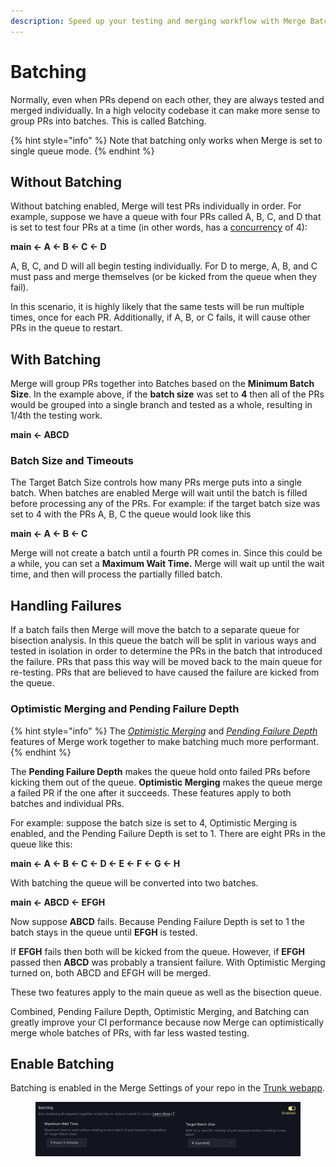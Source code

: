 ```yaml
---
description: Speed up your testing and merging workflow with Merge Batching
---
```


# Batching

Normally, even when PRs depend on each other, they are always tested and merged individually. In a high velocity codebase it can make more sense to group PRs into batches. This is called Batching.

{% hint style="info" %}
Note that batching only works when Merge is set to single queue mode.
{% endhint %}

## Without Batching

Without batching enabled, Merge will test PRs individually in order. For example, suppose we have a queue with four PRs called A, B, C, and D that is set to test four PRs at a time (in other words, has a [concurrency](https://docs.trunk.io/merge/set-up-trunk-merge/advanced-settings#concurrency) of 4):

**main <- A <- B <- C <- D**

A, B, C, and D will all begin testing individually. For D to merge, A, B, and C must pass and merge themselves (or be kicked from the queue when they fail).&#x20;

In this scenario, it is highly likely that the same tests will be run multiple times, once for each PR.  Additionally, if A, B, or C fails, it will cause other PRs in the queue to restart.

## With Batching

Merge will group PRs together into Batches based on the **Minimum Batch Size**. In the example above, if the **batch size** was set to **4** then all of the PRs would be grouped into a single branch and tested as a whole, resulting in 1/4th the testing work.

**main <- ABCD**

### Batch Size and Timeouts

The Target Batch Size controls how many PRs merge puts into a single batch.  When batches are enabled Merge will wait until the batch is filled before processing any of the PRs. For example: if the target batch size was set to 4 with the PRs A, B, C the queue would look like this

**main <- A <- B <- C**&#x20;

Merge will not create a batch until a fourth PR comes in. Since this could be a while, you can set a **Maximum Wait Time.** Merge will wait up until the wait time, and then will process the partially filled batch.

## Handling Failures

If a batch fails then Merge will move the batch to a separate queue for bisection analysis.  In this queue the batch will be split in various ways and tested in isolation in order to determine the PRs in the batch that introduced the failure. PRs that pass this way will be moved back to the main queue for re-testing. PRs that are believed to have caused the failure are kicked from the queue.

### Optimistic Merging and Pending Failure Depth

{% hint style="info" %}
The [_Optimistic Merging_](optimistic-merging.md#optimistic-merging) and [_Pending Failure Depth_](optimistic-merging.md#pending-failure-depth) features of Merge work together to make batching much more performant.
{% endhint %}

The **Pending Failure Depth** makes the queue hold onto failed PRs before kicking them out of the queue. **Optimistic Merging** makes the queue merge a failed PR if the one after it succeeds. These features apply to both batches and individual PRs.

For example: suppose the batch size is set to 4, Optimistic Merging is enabled, and the Pending Failure Depth is set to 1.  There are eight PRs in the queue like this:

**main <- A <- B <- C <- D <- E <- F <- G <- H**

With batching the queue will be converted into two batches.

**main <- ABCD <- EFGH**

Now suppose **ABCD** fails. Because Pending Failure Depth is set to 1 the batch stays in the queue until **EFGH** is tested.

If **EFGH** fails then both will be kicked from the queue. However, if **EFGH** passed then **ABCD** was probably a transient failure. With Optimistic Merging turned on, both ABCD and EFGH will be merged.

These two features apply to the main queue as well as the bisection queue.

Combined, Pending Failure Depth, Optimistic Merging, and Batching can greatly improve your CI performance because now Merge can optimistically merge whole batches of PRs, with far less wasted testing.



## Enable Batching

Batching is enabled in the Merge Settings of your repo in the [Trunk webapp](https://app.trunk.io/).

<figure><img src="../.gitbook/assets/image (1).png" alt=""><figcaption></figcaption></figure>





